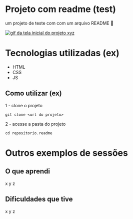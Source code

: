 # Projeto com readme (test)
um projeto de teste com com um arquivo README 
🦉

[<img src="./tela.gif" alt="gif da tela inicial do projeto xyz">](https://www.youtube.com/watch?v=0vL4BmoR-YQ)

# Tecnologias utilizadas (ex)
- HTML
- CSS
- JS
## Como utilizar (ex)

1 - clone o projeto
```
git clone <url do projeto>
```
2 - acesse a pasta do projeto
```
cd repositorio.readme
```
# Outros exemplos de sessões
## O que aprendi
x y z
## Dificuldades que tive
x y z
